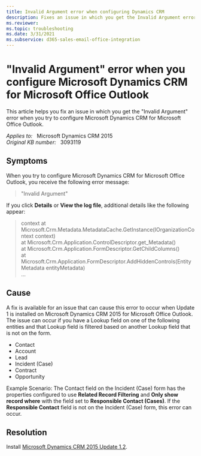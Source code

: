 ```yaml
---
title: Invalid Argument error when configuring Dynamics CRM
description: Fixes an issue in which you get the Invalid Argument error when you try to configure Microsoft Dynamics CRM for Microsoft Office Outlook.
ms.reviewer: 
ms.topic: troubleshooting
ms.date: 3/31/2021
ms.subservice: d365-sales-email-office-integration
---
```

# "Invalid Argument" error when you configure Microsoft Dynamics CRM for Microsoft Office Outlook

This article helps you fix an issue in which you get the "Invalid Argument" error when you try to configure Microsoft Dynamics CRM for Microsoft Office Outlook.

_Applies to:_ &nbsp; Microsoft Dynamics CRM 2015  
_Original KB number:_ &nbsp; 3093119

## Symptoms

When you try to configure Microsoft Dynamics CRM for Microsoft Office Outlook, you receive the following error message:

> "Invalid Argument"

If you click **Details** or **View the log file**, additional details like the following appear:

> context at Microsoft.Crm.Metadata.MetadataCache.GetInstance(IOrganizationContext context)  
 at Microsoft.Crm.Application.ControlDescriptor.get_Metadata()  
 at Microsoft.Crm.Application.FormDescriptor.GetChildColumns()  
 at Microsoft.Crm.Application.FormDescriptor.AddHiddenControls(EntityMetadata entityMetadata)  
> \...

## Cause

A fix is available for an issue that can cause this error to occur when Update 1 is installed on Microsoft Dynamics CRM 2015 for Microsoft Office Outlook. The issue can occur if you have a Lookup field on one of the following entities and that Lookup field is filtered based on another Lookup field that is not on the form.

- Contact
- Account
- Lead
- Incident (Case)
- Contract
- Opportunity

Example Scenario: The Contact field on the Incident (Case) form has the properties configured to use **Related Record Filtering** and **Only show record where** with the field set to **Responsible Contact (Cases)**. If the **Responsible Contact** field is not on the Incident (Case) form, this error can occur.

## Resolution

Install [Microsoft Dynamics CRM 2015 Update 1.2](https://www.microsoft.com/download/details.aspx?id=53311).
